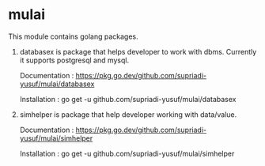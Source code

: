 # mulai
This module contains golang packages.

1. databasex is package that helps developer to work with dbms. Currently it supports postgresql and mysql. 

    Documentation : https://pkg.go.dev/github.com/supriadi-yusuf/mulai/databasex

    Installation : go get -u github.com/supriadi-yusuf/mulai/databasex


2. simhelper is package that help developer working with data/value.

    Documentation : https://pkg.go.dev/github.com/supriadi-yusuf/mulai/simhelper

    Installation : go get -u github.com/supriadi-yusuf/mulai/simhelper

